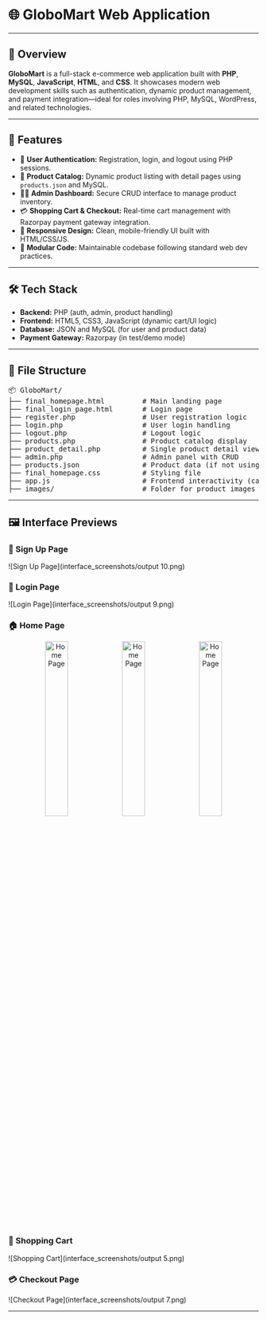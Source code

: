 # 🌐 GloboMart Web Application
---

## 📝 Overview
**GloboMart** is a full-stack e-commerce web application built with **PHP**, **MySQL**, **JavaScript**, **HTML**, and **CSS**. It showcases modern web development skills such as authentication, dynamic product management, and payment integration—ideal for roles involving PHP, MySQL, WordPress, and related technologies.

---

## 🚀 Features
- 🔐 **User Authentication:** Registration, login, and logout using PHP sessions.
- 🛒 **Product Catalog:** Dynamic product listing with detail pages using `products.json` and MySQL.
- 🧑‍💼 **Admin Dashboard:** Secure CRUD interface to manage product inventory.
- 💳 **Shopping Cart & Checkout:** Real-time cart management with Razorpay payment gateway integration.
- 📱 **Responsive Design:** Clean, mobile-friendly UI built with HTML/CSS/JS.
- 🧩 **Modular Code:** Maintainable codebase following standard web dev practices.

---

## 🛠 Tech Stack
- **Backend:** PHP (auth, admin, product handling)
- **Frontend:** HTML5, CSS3, JavaScript (dynamic cart/UI logic)
- **Database:** JSON and MySQL (for user and product data)
- **Payment Gateway:** Razorpay (in test/demo mode)

---

## 📁 File Structure
<pre>
📦 GloboMart/
├── final_homepage.html         # Main landing page
├── final_login_page.html       # Login page
├── register.php                # User registration logic
├── login.php                   # User login handling
├── logout.php                  # Logout logic
├── products.php                # Product catalog display
├── product_detail.php          # Single product detail view
├── admin.php                   # Admin panel with CRUD
├── products.json               # Product data (if not using MySQL)
├── final_homepage.css          # Styling file
├── app.js                      # Frontend interactivity (cart, etc.)
├── images/                     # Folder for product images
</pre>
---

## 🖼 Interface Previews

### 📝 Sign Up Page
![Sign Up Page](interface_screenshots/output 10.png)

### 🔐 Login Page
![Login Page](interface_screenshots/output 9.png)

### 🏠 Home Page

<p align="center">
  <img src="interface_screenshots/output 1.png" alt="Home Page" width="30%"/>
  <img src="interface_screenshots/output 2.png" alt="Home Page" width="30%"/>
  <img src="interface_screenshots/output 3.png" alt="Home Page" width="30%"/>
</p>

### 🛒 Shopping Cart
![Shopping Cart](interface_screenshots/output 5.png)

### 💳 Checkout Page
![Checkout Page](interface_screenshots/output 7.png)

---

